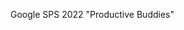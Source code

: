 Google SPS 2022 "Productive Buddies"
<!--This directory is where you'll write all of your code!

By default it contains a barebones portfolio web app. 

## Run server locally in cloudshell

To run the server locally, you'll need to start a datastore emulator first.  Install the emulator by following https://cloud.google.com/datastore/docs/tools/datastore-emulator#installing_the_emulator.

Steps for running the server:

1. In a cloudshell tab, start the emulator by running:

    ```
    gcloud beta emulators datastore start --project avritt-sps-summer22 --data-dir ./.datastore
    ```

2. In another cloudshell tab, get the proper environment variables for the java server to connect to the datastore emulator:

    ```
    $(gcloud beta emulators datastore env-init --data-dir ./.datastore)
    ```

Then in the same choudshell tab, start the java server:

    ```
    mvn package exec:java
    ```

3. Click the 'Web Preview' > 'Preview on port 8080' button.

## Deploy code to app engine

To deploy to appengine, run:

```
mvn package appengine:deploy
```
-->